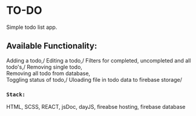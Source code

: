 # TO-DO 

Simple todo list app.

## Available Functionality:

Adding a todo,/
Editing a todo,/
Filters for completed, uncompleted and all todo's,/
Removing single todo,\
Removing all todo from database,\
Toggling status of todo,/
Uloading file in todo data to firebase storage/

### `Stack:`

HTML, SCSS, REACT, jsDoc, dayJS, fireabse hosting, firebase database
